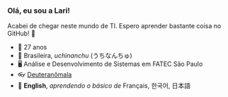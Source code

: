 ### Olá, eu sou a Lari!
Acabei de chegar neste mundo de TI. Espero aprender bastante coisa no GitHub! :beginner: 

- 🎂 27 anos 
- 👩 Brasileira, *uchinanchu* (うちなんちゅ) 
- 🖥️ Análise e Desenvolvimento de Sistemas em FATEC São Paulo
- 👓 [Deuteranômala](https://www.researchgate.net/profile/Ana-Calvo-10/publication/309004343/figure/fig4/AS:443889548042241@1482842923126/Figura-11-Simulacao-da-visao-dos-tricromatas-anomalos-com-deuteranomalia-placa.png)
- 💬 **English**, *aprendendo o básico de* Français, 한국어, 日本語
